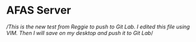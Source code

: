 # AFAS Server
*/This is the new test from Reggie to push to Git Lab.
I edited this file using VIM. Then I will save on my desktop
and push it to Git Lab*/
